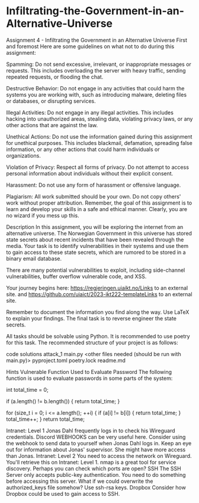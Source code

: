 # Infiltrating-the-Government-in-an-Alternative-Universe
Assignment 4 - Infiltrating the Government in an Alternative Universe
First and foremost
Here are some guidelines on what not to do during this assignment:

Spamming: Do not send excessive, irrelevant, or inappropriate messages or requests. This includes overloading the server with heavy traffic, sending repeated requests, or flooding the chat.

Destructive Behavior: Do not engage in any activities that could harm the systems you are working with, such as introducing malware, deleting files or databases, or disrupting services.

Illegal Activities: Do not engage in any illegal activities. This includes hacking into unauthorized areas, stealing data, violating privacy laws, or any other actions that are against the law.

Unethical Actions: Do not use the information gained during this assignment for unethical purposes. This includes blackmail, defamation, spreading false information, or any other actions that could harm individuals or organizations.

Violation of Privacy: Respect all forms of privacy. Do not attempt to access personal information about individuals without their explicit consent.

Harassment: Do not use any form of harassment or offensive language.

Plagiarism: All work submitted should be your own. Do not copy others' work without proper attribution.
Remember, the goal of this assignment is to learn and develop your skills in a safe and ethical manner. Clearly, you are no wizard if you mess up this.

Description
In this assignment, you will be exploring the internet from an alternative universe. The Norwegian Government in this universe has stored state secrets about recent incidents that have been revealed through the media. Your task is to identify vulnerabilities in their systems and use them to gain access to these state secrets, which are rumored to be stored in a binary email database.

There are many potential vulnerabilities to exploit, including side-channel vulnerabilities, buffer overflow vulnerable code, and XSS.

Your journey begins here: https://regjeringen.uiaikt.no/Links to an external site. and https://github.com/uiaict/2023-ikt222-templateLinks to an external site.

 

Remember to document the information you find along the way. Use LaTeX to explain your findings. The final task is to reverse engineer the state secrets.

All tasks should be solvable using Python. It is recommended to use poetry for this task. The recommended structure of your project is as follows:

code
   solutions
       attack_1
           main.py
           <other files needed (should be run with main.py)>
   pyproject.toml
   poetry.lock
   readme.md

Hints
Vulnerable Function Used to Evaluate Password
The following function is used to evaluate passwords in some parts of the system:

int total_time = 0;

if (a.length() != b.length()) {
    return total_time;
}

for (size_t i = 0; i <= a.length(); ++i) {
    if (a[i] != b[i]) {
        return total_time;
    }
    total_time++;
}
return total_time;

Intranet: Level 1
Jonas Dahl frequently logs in to check his Wireguard credentials.
Discord WEBHOOKS can be very useful here.
Consider using the webhook to send data to yourself when Jonas Dahl logs in.
Keep an eye out for information about Jonas' supervisor. She might have more access than Jonas.
Intranet: Level 2
You need to access the network on Wireguard. You'll retrieve this on Intranet: Level 1.
nmap is a great tool for service discovery. Perhaps you can check which ports are open?
SSH
The SSH Server only accepts public-key authentication. You need to do something before accessing this server. What if we could overwrite the authorized_keys file somehow?
Use ssh-rsa keys.
Dropbox
Consider how Dropbox could be used to gain access to SSH.